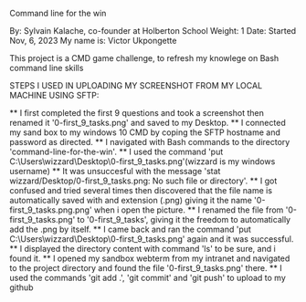 Command line for the win

By: Sylvain Kalache, co-founder at Holberton School
Weight: 1
Date: Started Nov, 6, 2023
My name is: Victor Ukpongette

This project is a CMD game challenge, to refresh my knowlege on Bash command line skills


STEPS I USED IN UPLOADING MY SCREENSHOT FROM MY LOCAL MACHINE USING SFTP:

** I first completed the first 9 questions and took a screenshot then renamed it '0-first_9_tasks.png' and saved to my Desktop.
** I connected my sand box to my windows 10 CMD by coping the SFTP hostname and password as directed.
** I navigated with Bash commands to the directory 'command-line-for-the-win'.
** I used the command 'put C:\Users\wizzard\Desktop\0-first_9_tasks.png'(wizzard is my windows username)
** It was unsuccesful with the message 'stat wizzard/Desktop/0-first_9_tasks.png: No such file or directory'.
** I got confused and tried several times then discovered that the file name is automatically saved with and extension (.png) giving it the name '0-first_9_tasks.png.png' when i open the picture.
** I renamed the file from '0-first_9_tasks.png' to '0-first_9_tasks', giving it the freedom to automatically add the .png by itself.
** I came back and ran the command 'put C:\Users\wizzard\Desktop\0-first_9_tasks.png' again and it was successful.
** I displayed the directory content with command 'ls' to be sure, and i found it.
** I opened my sandbox webterm from my intranet and navigated to the project directory and found the file '0-first_9_tasks.png' there.
** I used the commands 'git add .', 'git commit' and 'git push' to upload to my github
